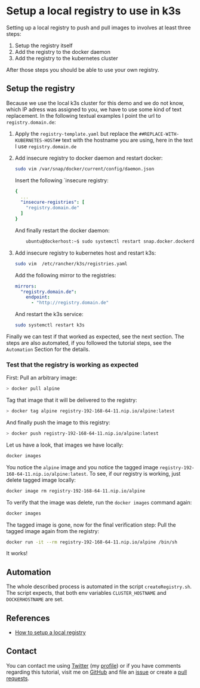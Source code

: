 # Setup a local registry to use in k3s

Setting up a local registry to push and pull images to involves at least three steps:

  1. Setup the registry itself
  2. Add the registry to the docker daemon
  3. Add the registry to the kubernetes cluster

After those steps you should be able to use your own registry.

## Setup the registry

Because we use the local k3s cluster for this demo and we do not know, which IP adress was assigned to you, we have to use some kind of text replacement. In the following textual examples I point the url to `registry.domain.de`:

  1. Apply the `registry-template.yaml` but replace the `##REPLACE-WITH-KUBERNETES-HOST##` text with the hostname you are using, here in the text I use `registry.domain.de`
  2. Add insecure registry to docker daemon and restart docker:

      ```bash
      sudo vim /var/snap/docker/current/config/daemon.json
      ```

      Insert the following `insecure registry:

      ```yaml
      {
        ...
        "insecure-registries": [
          "registry.domain.de"
        ]
      }
      ```

      And finally restart the docker daemon:

      ```bash
          ubuntu@dockerhost:~$ sudo systemctl restart snap.docker.dockerd
      ```

  3. Add insecure registry to kubernetes host and restart k3s:

      ```bash
      sudo vim  /etc/rancher/k3s/registries.yaml
      ```

      Add the following mirror to the registries:

      ```yaml
      mirrors:
        "registry.domain.de":
          endpoint:
            - "http://registry.domain.de"
      ```

      And restart the k3s service:

      ```bash
      sudo systemctl restart k3s
      ```

Finally we can test if that worked as expected, see the next section. The steps are also automated, if you followed the tutorial steps, see the `Automation` Section for the details.

### Test that the registry is working as expected

First: Pull an arbitrary image:

```bash
> docker pull alpine
```

Tag that image that it will be delivered to the registry:

```bash
> docker tag alpine registry-192-168-64-11.nip.io/alpine:latest
```

And finally push the image to this registry:

```bash
> docker push registry-192-168-64-11.nip.io/alpine:latest
```

Let us have a look, that images we have locally:

```bash
docker images
```

You notice the `alpine` image and you notice the tagged image `registry-192-168-64-11.nip.io/alpine:latest`. To see, if our registry is working, just delete tagged image locally:

```bash
docker image rm registry-192-168-64-11.nip.io/alpine
```

To verify that the image was delete, run the `docker images` command again:

```bash
docker images
```

The tagged image is gone, now for the final verification step: Pull the tagged image again from the registry:

```bash
docker run -it --rm registry-192-168-64-11.nip.io/alpine /bin/sh
```

It works!

## Automation

The whole described process is automated in the script `createRegistry.sh`. The script expects, that both env variables `CLUSTER_HOSTNAME` and `DOCKERHOSTNAME` are set.

## References

- [How to setup a local registry](https://itnext.io/how-to-setup-a-private-registry-on-k3s-d9283906d16)

## Contact

You can contact me using [Twitter](https://twitter.com/intent/tweet?url=https%3a%2f%2fstefanjacobs.github.io%2ftutorials%2f&text=Developing%20with%20Kubernetes%20and%20Docker%20on%20localhost%20without%20messing%20up%20your%20system&via=stefanjacobs&original_referer=https://stefanjacobs.github.io/tutorials/) (my [profile](https://twitter.com/stefanj78)) or if you have comments regarding this tutorial, visit me on [GitHub](https://github.com/stefanjacobs/tutorials) and file an [issue](https://github.com/stefanjacobs/tutorials/issues) or create a [pull requests](https://github.com/stefanjacobs/tutorials/pulls).
